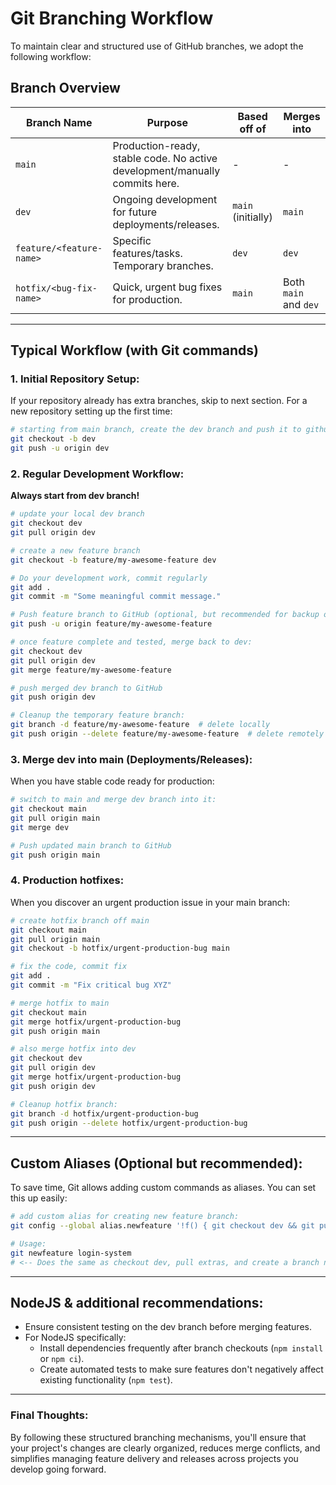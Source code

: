 # Git Branching Workflow

To maintain clear and structured use of GitHub branches, we adopt the following workflow:

## Branch Overview

| Branch Name | Purpose | Based off of | Merges into |
|-------------|---------|--------------|-------------|
| `main` | Production-ready, stable code. No active development/manually commits here. | - | - |
| `dev` | Ongoing development for future deployments/releases. | `main` (initially) | `main` |
| `feature/<feature-name>` | Specific features/tasks. Temporary branches. | `dev` | `dev` |
| `hotfix/<bug-fix-name>` | Quick, urgent bug fixes for production. | `main` | Both `main` and `dev` |

---

## Typical Workflow (with Git commands)

### 1. Initial Repository Setup:

If your repository already has extra branches, skip to next section. For a new repository setting up the first time:

```bash
# starting from main branch, create the dev branch and push it to github
git checkout -b dev
git push -u origin dev
```

### 2. Regular Development Workflow:

**Always start from dev branch!**

```bash
# update your local dev branch
git checkout dev
git pull origin dev

# create a new feature branch
git checkout -b feature/my-awesome-feature dev

# Do your development work, commit regularly
git add .
git commit -m "Some meaningful commit message."

# Push feature branch to GitHub (optional, but recommended for backup or collaboration)
git push -u origin feature/my-awesome-feature

# once feature complete and tested, merge back to dev:
git checkout dev
git pull origin dev
git merge feature/my-awesome-feature

# push merged dev branch to GitHub
git push origin dev

# Cleanup the temporary feature branch:
git branch -d feature/my-awesome-feature  # delete locally
git push origin --delete feature/my-awesome-feature  # delete remotely
```

### 3. Merge dev into main (Deployments/Releases):

When you have stable code ready for production:

```bash
# switch to main and merge dev branch into it:
git checkout main
git pull origin main
git merge dev

# Push updated main branch to GitHub
git push origin main
```

### 4. Production hotfixes:

When you discover an urgent production issue in your main branch:

```bash
# create hotfix branch off main
git checkout main
git pull origin main
git checkout -b hotfix/urgent-production-bug main

# fix the code, commit fix
git add .
git commit -m "Fix critical bug XYZ"

# merge hotfix to main
git checkout main
git merge hotfix/urgent-production-bug
git push origin main

# also merge hotfix into dev
git checkout dev
git pull origin dev
git merge hotfix/urgent-production-bug
git push origin dev

# Cleanup hotfix branch:
git branch -d hotfix/urgent-production-bug
git push origin --delete hotfix/urgent-production-bug
```

---

## Custom Aliases (Optional but recommended):

To save time, Git allows adding custom commands as aliases. You can set this up easily:

```bash
# add custom alias for creating new feature branch:
git config --global alias.newfeature '!f() { git checkout dev && git pull origin dev && git checkout -b feature/$1; }; f'

# Usage:
git newfeature login-system
# <-- Does the same as checkout dev, pull extras, and create a branch named "feature/login-system">
```

---

## NodeJS & additional recommendations:

- Ensure consistent testing on the dev branch before merging features.
- For NodeJS specifically:
  - Install dependencies frequently after branch checkouts (`npm install` or `npm ci`).
  - Create automated tests to make sure features don't negatively affect existing functionality (`npm test`).

---

### Final Thoughts:
By following these structured branching mechanisms, you'll ensure that your project's changes are clearly organized, reduces merge conflicts, and simplifies managing feature delivery and releases across projects you develop going forward.